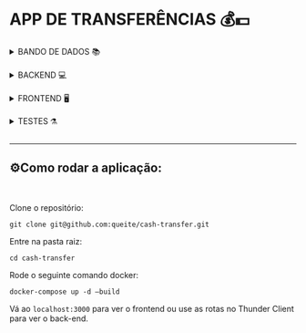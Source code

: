 # APP DE TRANSFERÊNCIAS 💰💵

<details>
  <summary> BANDO DE DADOS 📚 </summary>
  <br>

  🛠️ **Tools:**
  * [PostegreSQL](https://www.postgresql.org/)

  **Informações do banco:** <br>

  Nome = transfer | Porta = 5432 | Usuário = postgres |  Password = example <br>
  Acesso via docker: `docker exec -it postgres-db psql -U postgres `
  <br>

  **📨 Usuários previamente cadastrados — seeders:**<br>
  id| username | password | accountId
  --|----------|----------|-----------
  1 | Enzo     | 123456S8 |    1
  2 | Ana      | 123456S8 |    2

</details>
  <br>

<details>
  <summary> BACKEND 💻</summary>
  <br>

  🛠️ **Tools:**
  * [TypeScript](https://www.typescriptlang.org/)
  * [JWT](https://jwt.io/)
  * [Sequelize](https://sequelize.org/)
  * [express-async-errors](https://www.npmjs.com/package/express-async-errors)
  * [zod](https://github.com/colinhacks/zod)
  * [ESLint](https://eslint.org/)
  * [bcrypt](https://www.npmjs.com/package/bcrypt)

  <br>

  ### ✨**Rotas**
  | Recurso | Rota
  | ------- | ------
  Lista transações | GET /transactions
  Obter dados conta |GET /balance
  Obtem dados do usuário logado | GET /users/user
  Filtra transações por data ou tipo | GET /transactions/search
  Cria nova transação | POST /transactions
  Cria usuário | POST /users/create
  Login | POST /users/login
</details>
<br>


<details>
  <summary> FRONTEND 🖥️</summary>
  <br>

  🛠️ **Tools:**
  * [React](https://github.com/colinhacks/zod)
  * [TypeScript](https://www.typescriptlang.org/)
  * [Axios](https://axios-http.com/ptbr/docs/intro)
</details>
<br>

<details>
  <summary> TESTES ⚗️ </summary>
  <br>

  🛠️ **Tools:**
  * [Chai](https://www.chaijs.com/)
  * [Chai HTTP](https://www.chaijs.com/plugins/chai-http/)
  * [Sinon](https://sinonjs.org/)
  * [Mocha](https://mochajs.org/)

  Foram realizados **testes de integração** para o backend. <br>
  Para rodar os testes pelo `docker` use o comando `docker exec -it app_backend sh -c "npm test" `
</details>
  <br>

---
## ⚙️Como rodar a aplicação:
<br>

Clone o repositório:
```
git clone git@github.com:queite/cash-transfer.git
```
Entre na pasta raiz:
```
cd cash-transfer
```
Rode o seguinte comando docker:
```
docker-compose up -d –build
```
Vá ao `localhost:3000` para ver o frontend ou use as rotas no Thunder Client para ver o back-end. <br>
